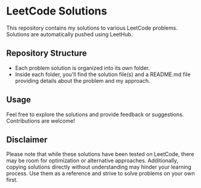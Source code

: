 # LeetCode Solutions

This repository contains my solutions to various LeetCode problems. Solutions are automatically pushed using LeetHub.

## Repository Structure

- Each problem solution is organized into its own folder.
- Inside each folder, you'll find the solution file(s) and a README.md file providing details about the problem and my approach.

## Usage

Feel free to explore the solutions and provide feedback or suggestions. Contributions are welcome!

## Disclaimer

Please note that while these solutions have been tested on LeetCode, there may be room for optimization or alternative approaches. Additionally, copying solutions directly without understanding may hinder your learning process. Use them as a reference and strive to solve problems on your own first.
